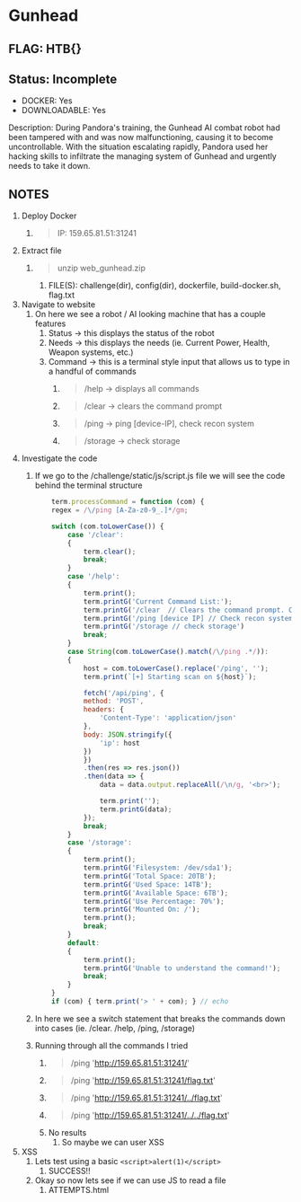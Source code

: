 # Gunhead

## FLAG: HTB{}

## Status: Incomplete

+ DOCKER: Yes
+ DOWNLOADABLE: Yes

Description: During Pandora's training, the Gunhead AI combat robot had been tampered with and was now malfunctioning, causing it to become uncontrollable. With the situation escalating rapidly, Pandora used her hacking skills to infiltrate the managing system of Gunhead and urgently needs to take it down.

## NOTES

1. Deploy Docker
   1. > IP: 159.65.81.51:31241
2. Extract file
   1. > unzip web_gunhead.zip
      1. FILE(S): challenge(dir), config(dir), dockerfile, build-docker.sh, flag.txt
3. Navigate to website
   1. On here we see a robot / AI looking machine that has a couple features
      1. Status -> this displays the status of the robot
      2. Needs -> this displays the needs (ie. Current Power, Health, Weapon systems, etc.)
      3. Command -> this is a terminal style input that allows us to type in a handful of commands
         1. > /help -> displays all commands
         2. > /clear -> clears the command prompt
         3. > /ping -> ping [device-IP], check recon system
         4. > /storage -> check storage
4. Investigate the code
   1. If we go to the /challenge/static/js/script.js file we will see the code behind the terminal structure

        ```js
            term.processCommand = function (com) {
            regex = /\/ping [A-Za-z0-9_.]*/gm;

            switch (com.toLowerCase()) {
                case '/clear':
                {
                    term.clear();
                    break;
                }
                case '/help':
                {
                    term.print();
                    term.printG('Current Command List:');
                    term.printG('/clear  // Clears the command prompt. Cannot be undone.');
                    term.printG('/ping [device IP] // Check recon system')
                    term.printG('/storage // check storage')
                    break;
                }
                case String(com.toLowerCase().match(/\/ping .*/)):
                {
                    host = com.toLowerCase().replace('/ping', '');
                    term.print(`[+] Starting scan on ${host}`);

                    fetch('/api/ping', {
                    method: 'POST',
                    headers: {
                        'Content-Type': 'application/json'
                    },
                    body: JSON.stringify({
                        'ip': host
                    })
                    })
                    .then(res => res.json())
                    .then(data => {
                        data = data.output.replaceAll(/\n/g, '<br>');

                        term.print('');
                        term.printG(data);
                    });
                    break;
                }
                case '/storage':
                {
                    term.print();
                    term.printG('Filesystem: /dev/sda1');
                    term.printG('Total Space: 20TB');
                    term.printG('Used Space: 14TB');
                    term.printG('Available Space: 6TB');
                    term.printG('Use Percentage: 70%');
                    term.printG('Mounted On: /');
                    term.print();
                    break;
                }
                default:
                {
                    term.print();
                    term.printG('Unable to understand the command!');
                    break;
                }
            }
            if (com) { term.print('> ' + com); } // echo
        ```

   2. In here we see a switch statement that breaks the commands down into cases (ie. /clear. /help, /ping, /storage)
   3. Running through all the commands I tried
      1. > /ping 'http://159.65.81.51:31241/'
      2. > /ping 'http://159.65.81.51:31241/flag.txt'
      3. > /ping 'http://159.65.81.51:31241/../flag.txt'
      4. > /ping 'http://159.65.81.51:31241/../../flag.txt'
      5. No results
         1. So maybe we can user XSS
5. XSS
   1. Lets test using a basic `<script>alert(1)</script>`
      1. SUCCESS!!
   2. Okay so now lets see if we can use JS to read a file
      1. ATTEMPTS.html